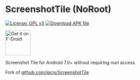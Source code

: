 ScreenshotTile (NoRoot)
=========

[![License: GPL v3](https://img.shields.io/badge/License-GPL%20v3-blue.svg)](https://www.gnu.org/licenses/gpl-3.0)
[![Download APK file](https://img.shields.io/github/release/cvzi/ScreenshotTile.svg?label=Download%20.apk&logo=android)](https://github.com/cvzi/ScreenshotTile/releases/download/v1.0.1/com.github.cvzi.screenshottile_2.apk)

[<img src="https://f-droid.org/badge/get-it-on.png" alt="Get it on F-Droid" height="80">](https://f-droid.org/packages/com.github.cvzi.screenshottile/)

Screenshot Tile for Android 7.0+ without requiring root access

Fork of [github.com/ipcjs/ScreenshotTile](https://github.com/ipcjs/ScreenshotTile)
